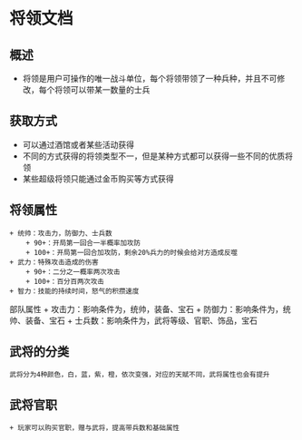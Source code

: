 将领文档======概述	-----+ 将领是用户可操作的唯一战斗单位，每个将领带领了一种兵种，并且不可修改，每个将领可以带某一数量的士兵获取方式------+ 可以通过酒馆或者某些活动获得+ 不同的方式获得的将领类型不一，但是某种方式都可以获得一些不同的优质将领+ 某些超级将领只能通过金币购买等方式获得将领属性------    + 统帅：攻击力，防御力、士兵数        + 90+：开局第一回合一半概率加攻防        + 100+：开局第一回合加攻防，剩余20%兵力的时候会给对方造成反噬    + 武力：特殊攻击造成的伤害        + 90+：二分之一概率两次攻击        + 100+：百分百两次攻击    + 智力：技能的持续时间，怒气的积攒速度部队属性    + 攻击力：影响条件为，统帅，装备、宝石    + 防御力：影响条件为，统帅、装备、宝石    + 士兵数：影响条件为，武将等级、官职、饰品，宝石武将的分类--------	武将分为4种颜色，白，蓝，紫，橙，依次变强，对应的天赋不同，武将属性也会有提升武将官职--------    + 玩家可以购买官职，赠与武将，提高带兵数和基础属性